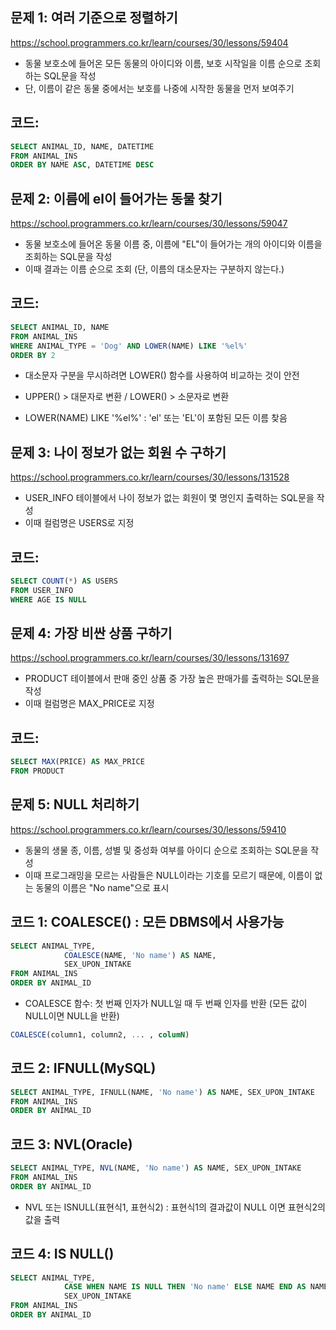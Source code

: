 ## 문제 1: 여러 기준으로 정렬하기

https://school.programmers.co.kr/learn/courses/30/lessons/59404

- 동물 보호소에 들어온 모든 동물의 아이디와 이름, 보호 시작일을 이름 순으로 조회하는 SQL문을 작성
- 단, 이름이 같은 동물 중에서는 보호를 나중에 시작한 동물을 먼저 보여주기

## 코드:
```sql
SELECT ANIMAL_ID, NAME, DATETIME
FROM ANIMAL_INS
ORDER BY NAME ASC, DATETIME DESC
```

## 문제 2: 이름에 el이 들어가는 동물 찾기

https://school.programmers.co.kr/learn/courses/30/lessons/59047

- 동물 보호소에 들어온 동물 이름 중, 이름에 "EL"이 들어가는 개의 아이디와 이름을 조회하는 SQL문을 작성
- 이때 결과는 이름 순으로 조회 (단, 이름의 대소문자는 구분하지 않는다.)

## 코드:
```sql
SELECT ANIMAL_ID, NAME
FROM ANIMAL_INS
WHERE ANIMAL_TYPE = 'Dog' AND LOWER(NAME) LIKE '%el%'
ORDER BY 2
```

- 대소문자 구분을 무시하려면 LOWER() 함수를 사용하여 비교하는 것이 안전
* UPPER() > 대문자로 변환 / LOWER() > 소문자로 변환
- LOWER(NAME) LIKE '%el%' : 'el' 또는 'EL'이 포함된 모든 이름 찾음

## 문제 3: 나이 정보가 없는 회원 수 구하기

https://school.programmers.co.kr/learn/courses/30/lessons/131528

- USER_INFO 테이블에서 나이 정보가 없는 회원이 몇 명인지 출력하는 SQL문을 작성
- 이때 컬럼명은 USERS로 지정

## 코드:
```sql
SELECT COUNT(*) AS USERS
FROM USER_INFO
WHERE AGE IS NULL
```

## 문제 4: 가장 비싼 상품 구하기

https://school.programmers.co.kr/learn/courses/30/lessons/131697

- PRODUCT 테이블에서 판매 중인 상품 중 가장 높은 판매가를 출력하는 SQL문을 작성
- 이때 컬럼명은 MAX_PRICE로 지정

## 코드:
```sql
SELECT MAX(PRICE) AS MAX_PRICE
FROM PRODUCT
```

## 문제 5: NULL 처리하기

https://school.programmers.co.kr/learn/courses/30/lessons/59410

- 동물의 생물 종, 이름, 성별 및 중성화 여부를 아이디 순으로 조회하는 SQL문을 작성
- 이때 프로그래밍을 모르는 사람들은 NULL이라는 기호를 모르기 때문에, 이름이 없는 동물의 이름은 "No name"으로 표시

## 코드 1: COALESCE() : 모든 DBMS에서 사용가능
```sql
SELECT ANIMAL_TYPE, 
            COALESCE(NAME, 'No name') AS NAME, 
            SEX_UPON_INTAKE
FROM ANIMAL_INS
ORDER BY ANIMAL_ID
```

- COALESCE 함수: 첫 번째 인자가 NULL일 때 두 번째 인자를 반환 (모든 값이 NULL이면 NULL을 반환)
```sql
COALESCE(column1, column2, ... , columN)
```

## 코드 2: IFNULL(MySQL)
```sql
SELECT ANIMAL_TYPE, IFNULL(NAME, 'No name') AS NAME, SEX_UPON_INTAKE
FROM ANIMAL_INS
ORDER BY ANIMAL_ID
```

## 코드 3: NVL(Oracle)
```sql
SELECT ANIMAL_TYPE, NVL(NAME, 'No name') AS NAME, SEX_UPON_INTAKE
FROM ANIMAL_INS
ORDER BY ANIMAL_ID
```

- NVL 또는 ISNULL(표현식1, 표현식2) : 표현식1의 결과값이 NULL 이면 표현식2의 값을 출력

## 코드 4: IS NULL()
```sql
SELECT ANIMAL_TYPE, 
            CASE WHEN NAME IS NULL THEN 'No name' ELSE NAME END AS NAME, 
            SEX_UPON_INTAKE
FROM ANIMAL_INS
ORDER BY ANIMAL_ID
```
